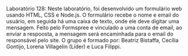 Laboratório 128:
Neste laboratório, foi desenvolvido um formulário web usando HTML, CSS e Node.js.
O formulário recebe o nome e email do usuário, em seguida há uma caixa de texto, onde ele deve digitar uma mensagem.
Feito pelo Formspree e vinculado a uma conta de email, ao enviar a respoosta, a mensagem será encaminhada para o email do responsável pelo site.
O grupo é formado por: Beatriz Bistaffa, Cecília Gontijo, Lorena Villagelin (Líder) e Luca Filippi.
